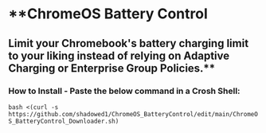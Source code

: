 # **ChromeOS Battery Control

## Limit your Chromebook's battery charging limit to your liking instead of relying on Adaptive Charging or Enterprise Group Policies.**

### **How to Install - Paste the below command in a Crosh Shell:**

`bash <(curl -s https://github.com/shadowed1/ChromeOS_BatteryControl/edit/main/ChromeOS_BatteryControl_Downloader.sh)`

